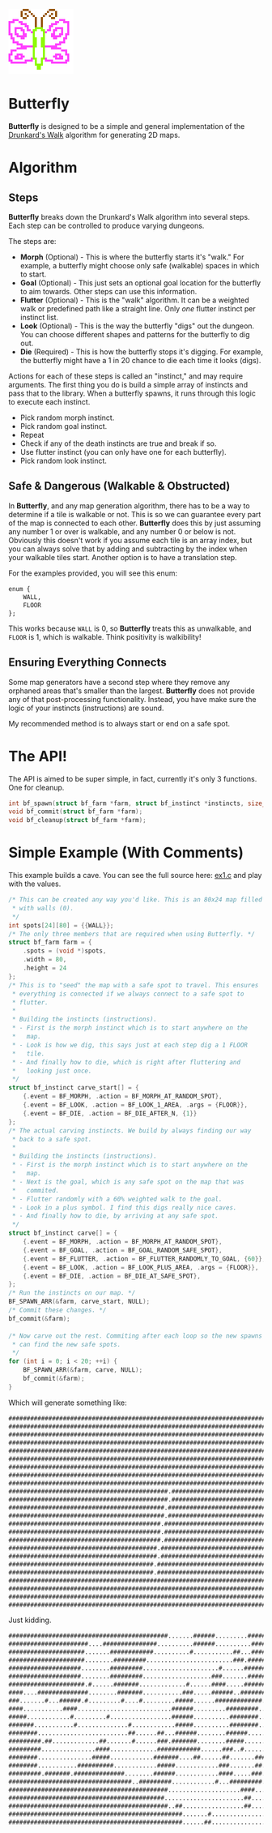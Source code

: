 ![butterfly](https://github.com/mpatraw/butterfly/raw/master/doc/butterfly.png "butterfly")

# Butterfly

**Butterfly** is designed to be a simple and general implementation of the [Drunkard's Walk](https://en.wikipedia.org/wiki/Drunkard%27s_Walk) algorithm for generating 2D maps.

# Algorithm

## Steps

**Butterfly** breaks down the Drunkard's Walk algorithm into several steps. Each step can be controlled to produce varying dungeons.

The steps are:

* **Morph** (Optional) - This is where the butterfly starts it's "walk." For example, a butterfly might choose only safe (walkable) spaces in which to start.
* **Goal** (Optional) - This just sets an optional goal location for the butterfly to aim towards. Other steps can use this information.
* **Flutter** (Optional) - This is the "walk" algorithm. It can be a weighted walk or predefined path like a straight line. Only *one* flutter instinct per instinct list.
* **Look** (Optional) - This is the way the butterfly "digs" out the dungeon. You can choose different shapes and patterns for the butterfly to dig out.
* **Die** (Required) - This is how the butterfly stops it's digging. For example, the butterfly might have a 1 in 20 chance to die each time it looks (digs).

Actions for each of these steps is called an "instinct," and may require arguments. The first thing you do is build a simple array of instincts and pass that to the library. When a butterfly spawns, it runs through this logic to execute each instinct.

* Pick random morph instinct.
* Pick random goal instinct.
* Repeat
 * Check if any of the death instincts are true and break if so.
 * Use flutter instinct (you can only have one for each butterfly).
 * Pick random look instinct.

## Safe & Dangerous (Walkable & Obstructed)

In **Butterfly**, and any map generation algorithm, there has to be a way to determine if a tile is walkable or not. This is so we can guarantee every part of the map is connected to each other. **Butterfly** does this by just assuming any number 1 or over is walkable, and any number 0 or below is not. Obviously this doesn't work if you assume each tile is an array index, but you can always solve that by adding and subtracting by the index when your walkable tiles start. Another option is to have a translation step.

For the examples provided, you will see this enum:

```
enum {
	WALL,
	FLOOR
};
```

This works because `WALL` is 0, so **Butterfly** treats this as unwalkable, and `FLOOR` is 1, which is walkable. Think positivity is walkibility!

## Ensuring Everything Connects

Some map generators have a second step where they remove any orphaned areas that's smaller than the largest. **Butterfly** does not provide any of that post-processing functionality. Instead, you have make sure the logic of your instincts (instructions) are sound.

 My recommended method is to always start or end on a safe spot.

# The API!

The API is aimed to be super simple, in fact, currently it's only 3 functions. One for cleanup.

```c
int bf_spawn(struct bf_farm *farm, struct bf_instinct *instincts, size_t count, struct bf_config *config);
void bf_commit(struct bf_farm *farm);
void bf_cleanup(struct bf_farm *farm);
```

# Simple Example (With Comments)

This example builds a cave. You can see the full source here: [ex1.c](https://github.com/mpatraw/butterfly/blob/master/examples/ex1.c) and play with the values.

```c
/* This can be created any way you'd like. This is an 80x24 map filled
 * with walls (0).
 */
int spots[24][80] = {{WALL}};
/* The only three members that are required when using Butterfly. */
struct bf_farm farm = {
	.spots = (void *)spots,
	.width = 80,
	.height = 24
};
/* This is to "seed" the map with a safe spot to travel. This ensures
 * everything is connected if we always connect to a safe spot to
 * flutter.
 *
 * Building the instincts (instructions).
 * - First is the morph instinct which is to start anywhere on the
 *   map.
 * - Look is how we dig, this says just at each step dig a 1 FLOOR
 *   tile.
 * - And finally how to die, which is right after fluttering and
 *   looking just once.
 */
struct bf_instinct carve_start[] = {
	{.event = BF_MORPH, .action = BF_MORPH_AT_RANDOM_SPOT},
	{.event = BF_LOOK, .action = BF_LOOK_1_AREA, .args = {FLOOR}},
	{.event = BF_DIE, .action = BF_DIE_AFTER_N, {1}}
};
/* The actual carving instincts. We build by always finding our way
 * back to a safe spot.
 *
 * Building the instincts (instructions).
 * - First is the morph instinct which is to start anywhere on the
 *   map.
 * - Next is the goal, which is any safe spot on the map that was
 *   commited.
 * - Flutter randomly with a 60% weighted walk to the goal.
 * - Look in a plus symbol. I find this digs really nice caves.
 * - And finally how to die, by arriving at any safe spot.
 */
struct bf_instinct carve[] = {
	{.event = BF_MORPH, .action = BF_MORPH_AT_RANDOM_SPOT},
	{.event = BF_GOAL, .action = BF_GOAL_RANDOM_SAFE_SPOT},
	{.event = BF_FLUTTER, .action = BF_FLUTTER_RANDOMLY_TO_GOAL, {60}},
	{.event = BF_LOOK, .action = BF_LOOK_PLUS_AREA, .args = {FLOOR}},
	{.event = BF_DIE, .action = BF_DIE_AT_SAFE_SPOT},
};
/* Run the instincts on our map. */
BF_SPAWN_ARR(&farm, carve_start, NULL);
/* Commit these changes. */
bf_commit(&farm);

/* Now carve out the rest. Commiting after each loop so the new spawns
 * can find the new safe spots.
 */
for (int i = 0; i < 20; ++i) {
	BF_SPAWN_ARR(&farm, carve, NULL);
	bf_commit(&farm);
}
```

Which will generate something like:

```
################################################################################
################################################################################
################################################################################
################################################################################
################################################################################
################################################################################
################################################################################
################################################################################
################################################################################
############################################.###################################
############################################.###################################
###########################################.####################################
###########################################.####################################
##########################################.#####################################
##########################################.#####################################
##########################################.#####################################
#########################################.######################################
#########################################.######################################
########################################.#######################################
########################################.#######################################
################################################################################
################################################################################
################################################################################
################################################################################
```

Just kidding.

```
############################################.......######.........##############
######################....###############..........######..........#############
#####################.......############..........#...........##...#############
#####################........#########........................###.##############
####################........#########.....................#......############.##
####################........#########...................###.......######.##....#
#####################.#......#######.............#......####.....######........#
####....##############........#######...........###.....######..#######........#
###.......#...######.#.........#....#.........#####......#############..........
####...........####..........................######.........#########......##...
#####............#.........#.................######..........########.......#...
#######...........#..............#............#####..........########...........
########.........................##......##...######........######..............
#########.##.............##.......#......###.#######........#####...........##..
#########...............####.............############......###..#...........###.
########...............#####............#######....##......##.......###........#
########...........##########............#####............###.......##..........
#########.#######.##############........######............####.....###..........
##################################..#########............#...#########..........
############################################....................####...........#
###########################################......................##.......#....#
############################################..##.................##.............
################################################.......#.......................#
################################################......##....................#.##
```
